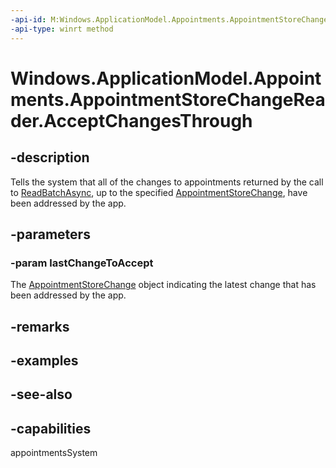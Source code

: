 ```yaml
---
-api-id: M:Windows.ApplicationModel.Appointments.AppointmentStoreChangeReader.AcceptChangesThrough(Windows.ApplicationModel.Appointments.AppointmentStoreChange)
-api-type: winrt method
---
```


<!-- Method syntax
public void AcceptChangesThrough(Windows.ApplicationModel.Appointments.AppointmentStoreChange lastChangeToAccept)
-->

# Windows.ApplicationModel.Appointments.AppointmentStoreChangeReader.AcceptChangesThrough

## -description
Tells the system that all of the changes to appointments returned by the call to [ReadBatchAsync](appointmentstorechangereader_readbatchasync_888788553.md), up to the specified [AppointmentStoreChange](appointmentstorechange.md), have been addressed by the app.

## -parameters
### -param lastChangeToAccept
The [AppointmentStoreChange](appointmentstorechange.md) object indicating the latest change that has been addressed by the app.

## -remarks

## -examples

## -see-also

## -capabilities
appointmentsSystem

